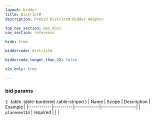 ```yaml
---
layout: bidder
title: DistrictM
description: Prebid DistrictM Bidder Adaptor

top_nav_section: dev_docs
nav_section: reference

hide: true

biddercode: districtm

biddercode_longer_than_12: false

s2s_only: true

---
```


### bid params

{: .table .table-bordered .table-striped }
| Name | Scope | Description | Example |
|:-----------|:---------|:------------|:-----------------|
| `placementId` | required | | |
